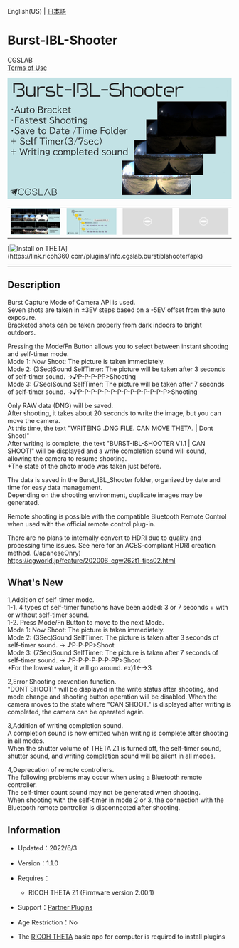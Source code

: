 English(US) | [日本語](README.ja.md)

# Burst-IBL-Shooter
CGSLAB  
[Terms of Use](http://site.cgslab.info/archives/929)

<div align="center">
 <img src="1.png">

 <table>
  <tr>
   <td><img src="2.png"></td>
   <td><img src="3.png"></td>
   <td><img src="../../resources/common/img/noimg.png"></td>
   <td><img src="../../resources/common/img/noimg.png"></td>
  </tr>
 </table>
</div>

[![Install on THETA](https://assets.ricoh360.com/image/upload/v1/front/theta/install-button.svg?)](https://link.ricoh360.com/plugins/info.cgslab.burstiblshooter/apk)

***

## Description
Burst Capture Mode of Camera API is used.  
Seven shots are taken in ±3EV steps based on a -5EV offset from the auto exposure.  
Bracketed shots can be taken properly from dark indoors to bright outdoors.  
  
Pressing the Mode/Fn Button allows you to select between instant shooting and self-timer mode.  
Mode 1: Now Shoot: The picture is taken immediately.  
Mode 2: (3Sec)Sound SelfTimer: The picture will be taken after 3 seconds of self-timer sound. →♪P-P-P-PP>Shooting  
Mode 3: (7Sec)Sound SelfTimer: The picture will be taken after 7 seconds of self-timer sound. →♪P-P-P-P-P-P-P-P-P-P-P-P-P-P>Shooting  
  
Only RAW data (DNG) will be saved.  
After shooting, it takes about 20 seconds to write the image, but you can move the camera.  
At this time, the text "WRITEING .DNG FILE. CAN MOVE THETA. | Dont Shoot!"  
After writing is complete, the text "BURST-IBL-SHOOTER V1.1 | CAN SHOOT!" will be displayed and a write completion sound will sound, allowing the camera to resume shooting.  
*The state of the photo mode was taken just before.  
  
The data is saved in the Burst_IBL_Shooter folder, organized by date and time for easy data management.  
Depending on the shooting environment, duplicate images may be generated.  
  
Remote shooting is possible with the compatible Bluetooth Remote Control when used with the official remote control plug-in.  
  
There are no plans to internally convert to HDRI due to quality and processing time issues. See here for an ACES-compliant HDRI creation method. (JapaneseOnry)  
https://cgworld.jp/feature/202006-cgw262t1-tips02.html  

## What's New
1,Addition of self-timer mode.  
1-1. 4 types of self-timer functions have been added: 3 or 7 seconds + with or without self-timer sound.  
1-2. Press Mode/Fn Button to move to the next Mode.  
Mode 1: Now Shoot: The picture is taken immediately.  
Mode 2: (3Sec)Sound SelfTimer: The picture is taken after 3 seconds of self-timer sound. → ♪P-P-PP>Shoot  
Mode 3: (7Sec)Sound SelfTimer: The picture is taken after 7 seconds of self-timer sound. → ♪P-P-P-P-P-P-PP>Shoot  
*For the lowest value, it will go around. ex)1←→3  
  
2,Error Shooting prevention function.  
"DONT SHOOT!" will be displayed in the write status after shooting, and mode change and shooting button operation will be disabled.
When the camera moves to the state where "CAN SHOOT." is displayed after writing is completed, the camera can be operated again.  
  
3,Addition of writing completion sound.  
A completion sound is now emitted when writing is complete after shooting in all modes.  
When the shutter volume of THETA Z1 is turned off, the self-timer sound, shutter sound, and writing completion sound will be silent in all modes.  
  
4,Deprecation of remote controllers.  
The following problems may occur when using a Bluetooth remote controller.  
The self-timer count sound may not be generated when shooting.  
When shooting with the self-timer in mode 2 or 3, the connection with the Bluetooth remote controller is disconnected after shooting.  

## Information
  * Updated：2022/6/3
  * Version：1.1.0
  * Requires：
    * RICOH THETA Z1 (Firmware version 2.00.1)
  * Support：[Partner Plugins](http://site.cgslab.info/archives/929)
  * Age Restriction：No

* The [RICOH THETA](https://theta360.com/ja/about/application/pc.html#app-detail-01) basic app for computer is required to install plugins
